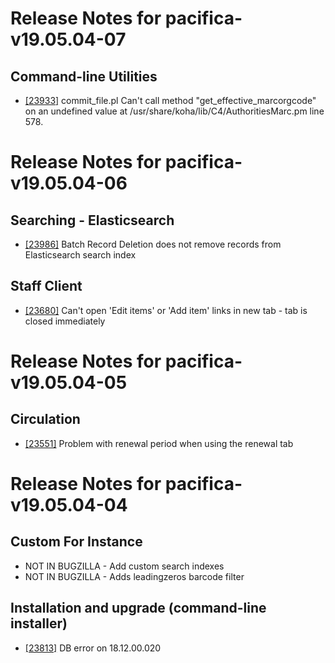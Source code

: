 
# Release Notes for pacifica-v19.05.04-07

## Command-line Utilities

- [[23933]](http://bugs.koha-community.org/bugzilla3/show_bug.cgi?id=23933) commit_file.pl Can't call method "get_effective_marcorgcode" on an undefined value at /usr/share/koha/lib/C4/AuthoritiesMarc.pm line 578.



# Release Notes for pacifica-v19.05.04-06

## Searching - Elasticsearch

- [[23986]](http://bugs.koha-community.org/bugzilla3/show_bug.cgi?id=23986) Batch Record Deletion does not remove records from Elasticsearch search index

## Staff Client

- [[23680]](http://bugs.koha-community.org/bugzilla3/show_bug.cgi?id=23680) Can't open 'Edit items' or 'Add item' links in new tab - tab is closed immediately



# Release Notes for pacifica-v19.05.04-05

## Circulation

- [[23551]](http://bugs.koha-community.org/bugzilla3/show_bug.cgi?id=23551) Problem with renewal period when using the renewal tab



# Release Notes for pacifica-v19.05.04-04

## Custom For Instance

- NOT IN BUGZILLA - Add custom search indexes
- NOT IN BUGZILLA - Adds leadingzeros barcode filter

## Installation and upgrade (command-line installer)

- [[23813]](http://bugs.koha-community.org/bugzilla3/show_bug.cgi?id=23813) DB error on 18.12.00.020


